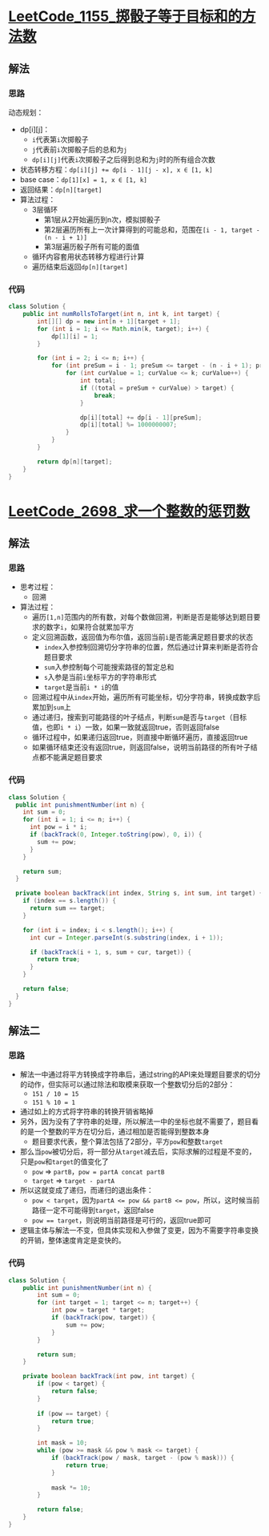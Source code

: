 # [LeetCode_1155_掷骰子等于目标和的方法数](https://leetcode.cn/problems/number-of-dice-rolls-with-target-sum)
## 解法
### 思路
动态规划：
- dp[i][j]：
  - `i`代表第`i`次掷骰子
  - `j`代表前`i`次掷骰子后的总和为`j`
  - `dp[i][j]`代表`i`次掷骰子之后得到总和为`j`时的所有组合次数
- 状态转移方程：`dp[i][j] += dp[i - 1][j - x], x ∈ [1, k]`
- base case：`dp[1][x] = 1, x ∈ [1, k]`
- 返回结果：`dp[n][target]`
- 算法过程：
  - 3层循环
    - 第1层从2开始遍历到n次，模拟掷骰子
    - 第2层遍历所有上一次计算得到的可能总和，范围在`[i - 1, target - (n - i + 1)]`
    - 第3层遍历骰子所有可能的面值
  - 循环内容套用状态转移方程进行计算
  - 遍历结束后返回`dp[n][target]`
### 代码
```java
class Solution {
    public int numRollsToTarget(int n, int k, int target) {
        int[][] dp = new int[n + 1][target + 1];
        for (int i = 1; i <= Math.min(k, target); i++) {
            dp[1][i] = 1;
        }

        for (int i = 2; i <= n; i++) {
            for (int preSum = i - 1; preSum <= target - (n - i + 1); preSum++) {
                for (int curValue = 1; curValue <= k; curValue++) {
                    int total;
                    if ((total = preSum + curValue) > target) {
                        break;
                    }

                    dp[i][total] += dp[i - 1][preSum];
                    dp[i][total] %= 1000000007;
                }
            }
        }

        return dp[n][target];
    }
}
```
# [LeetCode_2698_求一个整数的惩罚数](https://leetcode.cn/problems/find-the-punishment-number-of-an-integer)
## 解法
### 思路
- 思考过程：
  - 回溯
- 算法过程：
  - 遍历`[1,n]`范围内的所有数，对每个数做回溯，判断是否是能够达到题目要求的数字`i`，如果符合就累加平方
  - 定义回溯函数，返回值为布尔值，返回当前`i`是否能满足题目要求的状态
    - `index`入参控制回溯切分字符串的位置，然后通过计算来判断是否符合题目要求
    - `sum`入参控制每个可能搜索路径的暂定总和
    - `s`入参是当前`i`坐标平方的字符串形式
    - `target`是当前`i * i`的值
  - 回溯过程中从`index`开始，遍历所有可能坐标，切分字符串，转换成数字后累加到`sum`上
  - 通过递归，搜索到可能路径的叶子结点，判断`sum`是否与`target`（目标值，也即`i * i`）一致，如果一致就返回true，否则返回false
  - 循环过程中，如果递归返回true，则直接中断循环遍历，直接返回true
  - 如果循环结束还没有返回true，则返回false，说明当前路径的所有叶子结点都不能满足题目要求
### 代码
```java
class Solution {
  public int punishmentNumber(int n) {
    int sum = 0;
    for (int i = 1; i <= n; i++) {
      int pow = i * i;
      if (backTrack(0, Integer.toString(pow), 0, i)) {
        sum += pow;
      }
    }

    return sum;
  }

  private boolean backTrack(int index, String s, int sum, int target) {
    if (index == s.length()) {
      return sum == target;
    }

    for (int i = index; i < s.length(); i++) {
      int cur = Integer.parseInt(s.substring(index, i + 1));

      if (backTrack(i + 1, s, sum + cur, target)) {
        return true;
      }
    }

    return false;
  }
}
```
## 解法二
### 思路
- 解法一中通过将平方转换成字符串后，通过string的API来处理题目要求的切分的动作，但实际可以通过除法和取模来获取一个整数切分后的2部分：
  - `151 / 10 = 15`
  - `151 % 10 = 1`
- 通过如上的方式将字符串的转换开销省略掉
- 另外，因为没有了字符串的处理，所以解法一中的坐标也就不需要了，题目看的是一个整数的平方在切分后，通过相加是否能得到整数本身
  - 题目要求代表，整个算法包括了2部分，平方`pow`和整数`target`
- 那么当`pow`被切分后，将一部分从`target`减去后，实际求解的过程是不变的，只是`pow`和`target`的值变化了
  - `pow` => `partB`，`pow = partA concat partB`
  - `target` => `target - partA`
- 所以这就变成了递归，而递归的退出条件：
  - `pow < target`，因为`partA <= pow && partB <= pow`，所以，这时候当前路径一定不可能得到`target`，返回false
  - `pow == target`，则说明当前路径是可行的，返回true即可
- 逻辑主体与解法一不变，但具体实现和入参做了变更，因为不需要字符串变换的开销，整体速度肯定是变快的。
### 代码
```java
class Solution {
    public int punishmentNumber(int n) {
        int sum = 0;
        for (int target = 1; target <= n; target++) {
            int pow = target * target;
            if (backTrack(pow, target)) {
                sum += pow;
            }
        }

        return sum;
    }

    private boolean backTrack(int pow, int target) {
        if (pow < target) {
            return false;
        }
        
        if (pow == target) {
            return true;
        }

        int mask = 10;
        while (pow >= mask && pow % mask <= target) {
            if (backTrack(pow / mask, target - (pow % mask))) {
                return true;
            }
            
            mask *= 10;
        }

        return false;
    }
}
```
